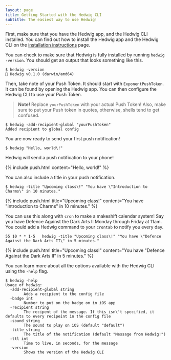 ```yaml
---
layout: page
title: Getting Started with the Hedwig CLI
subtitle: The easiest way to use Hedwig!
---
```


First, make sure that you have the Hedwig app, and the Hedwig CLI installed. You can find out how to install the Hedwig app and the Hedwig CLI on the [installation instructions](../installation.html) page.

You can check to make sure that Hedwig is fully installed by running `hedwig -version`. You should get an output that looks something like this.

```shell
$ hedwig -version
🦉 Hedwig v0.1.0 (darwin/amd64)
```

Then, take note of your Push Token. It should start with `ExponentPushToken`. It can be found by opening the Hedwig app. You can then configure the Hedwig CLI to use your Push Token.

> **Note!** Replace `yourPushToken` with your actual Push Token! Also, make sure to put your Push token in quotes, otherwise, shells tend to get confused.

```shell
$ hedwig -add-recipient-global "yourPushToken"
Added recipient to global config
```

You are now ready to send your first push notification!
```shell
$ hedwig "Hello, world\!"
```

Hedwig will send a push notification to your phone!

{% include push.html content="Hello, world!" %}

You can also include a title in your push notification.
```shell
$ hedwig -title "Upcoming class\!" "You have \"Introduction to Charms\" in 10 minutes."
```
{% include push.html title="Upcoming class!" content="You have \"Introduction to Charms\" in 10 minutes." %}

You can use this along with `cron` to make a makeshift calendar system! Say you have Defence Against the Dark Arts II Monday through Friday at 11am. You could add a Hedwig command to your `crontab` to notify you every day.

```cron
55 10 * * 1-5	hedwig -title "Upcoming class\!" "You have \"Defence Against the Dark Arts II\" in 5 minutes."
```

{% include push.html title="Upcoming class!" content="You have \"Defence Against the Dark Arts II\" in 5 minutes." %}

You can learn more about all the options available with the Hedwig CLI using the `-help` flag.

```shell
$ hedwig -help
Usage of hedwig:
  -add-recipient-global string
        Adds a recipient to the config file
  -badge int
        Number to put on the badge on in iOS app
  -recipient string
        The recipent of the message. If this isn\'t specified, it defaults to every recipeint in the config file
  -sound string
        The sound to play on iOS (default "default")
  -title string
        The title of the notification (default "Message from Hedwig!")
  -ttl int
        Time to live, in seconds, for the message
  -version
        Shows the version of the Hedwig CLI
```